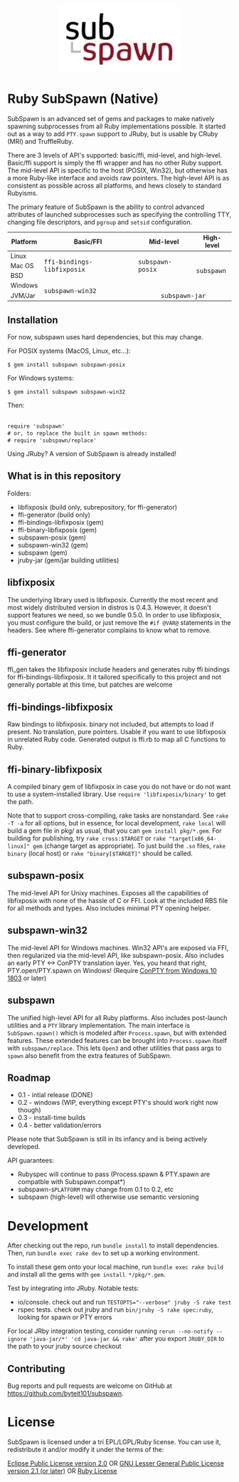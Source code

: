 <p align="center"><img src="doc/logo-export.svg" alt="SubSpawn Logo" height=150 /></p>

Ruby SubSpawn (Native)
================

SubSpawn is an advanced set of gems and packages to make natively spawning subprocesses from all Ruby implementations possible. It started out as a way to add `PTY.spawn` support to JRuby, but is usable by CRuby (MRI) and TruffleRuby.

There are 3 levels of API's supported: basic/ffi, mid-level, and high-level. Basic/ffi support is simply the ffi wrapper and has no other Ruby support. The mid-level API is specific to the host (POSIX, Win32), but otherwise has a more Ruby-like interface and avoids raw pointers. The high-level API is as consistent as possible across all platforms, and hews closely to standard Rubyisms.


The primary feature of SubSpawn is the ability to control advanced attributes of launched subprocesses such as specifying the controlling TTY, changing file descriptors, and `pgroup` and `setsid` configuration.

<table>
    <thead>
        <tr>
			<th>Platform</th>
            <th>Basic/FFI</th>
            <th>Mid-level</th>
            <th>High-level</th>
        </tr>
    </thead>
    <tbody>
        <tr>
            <td>Linux</td>
            <td rowspan=3><tt>ffi-bindings-libfixposix</tt></td>
            <td rowspan=3><tt>subspawn-posix</tt></td>
            <td rowspan=4><tt>subspawn</tt></td>
        </tr>
        <tr>
            <td>Mac OS</td>
        </tr>
        <tr>
            <td>BSD</td>
        </tr>
        <tr>
            <td>Windows</td>
            <td rowspan=2><tt>subspawn-win32</tt></td>
        </tr>
        <tr>
            <td>JVM/Jar</td>
            <td colspan=3 align=center><tt>subspawn-jar</tt></td>
        </tr>
    </tbody>
</table>

Installation
-----------
For now, subspawn uses hard dependencies, but this may change.

For POSIX systems (MacOS, Linux, etc...):
```
$ gem install subspawn subspawn-posix
```

For Windows systems:
```
$ gem install subspawn subspawn-win32
```

Then:
```

require 'subspawn'
# or, to replace the built in spawn methods:
# require 'subspawn/replace'
```

Using JRuby? A version of SubSpawn is already installed!

What is in this repository
-------

Folders:
 - libfixposix (build only, subrepository, for ffi-generator)
 - ffi-generator (build only)
 - ffi-bindings-libfixposix (gem)
 - ffi-binary-libfixposix (gem)
 - subspawn-posix (gem)
 - subspawn-win32 (gem)
 - subspawn (gem)
 - jruby-jar (gem/jar building utilities)


libfixposix
-----------
The underlying library used is libfixposix. Currently the most recent and most widely distributed version in distros is 0.4.3. However, it doesn't support features we need, so we bundle 0.5.0.
In order to use libfixposix, you must configure the build, or just remove the `#if @VAR@` statements in the headers. See where ffi-generator complains to know what to remove.

ffi-generator
-------------
ffi_gen takes the libfixposix include headers and generates ruby ffi bindings for ffi-bindings-libfixposix. It it tailored specifically to this project and not generally portable at this time, but patches are welcome

ffi-bindings-libfixposix
------------------------
Raw bindings to libfixposix. binary not included, but attempts to load if present. No translation, pure pointers. Usable if you want to use libfixposix in unrelated Ruby code. Generated output is ffi.rb to map all C functions to Ruby.

ffi-binary-libfixposix
----------------------
A compiled binary gem of libfixposix in case you do not have or do not want to use a system-installed library. Use `require 'libfixposix/binary'` to get the path.

Note that to support cross-compiling, rake tasks are nonstandard. See `rake -T -a` for all options, but in essence, for local development, `rake local` will build a gem file in pkg/ as usual, that you can `gem install pkg/*.gem`. For building for publishing, try `rake cross:$TARGET` or `rake "target[x86_64-linux]" gem` (change target as appropriate). To just build the `.so` files, `rake binary` (local host) or `rake "binary[$TARGET]"` should be called.

subspawn-posix
-----------
The mid-level API for Unixy machines. Exposes all the capabilities of libfixposix with none of the hassle of C or FFI. Look at the included RBS file for all methods and types. Also includes minimal PTY opening helper.

subspawn-win32
-----------
The mid-level API for Windows machines. Win32 API's are exposed via FFI, then regularized via the mid-level API, like subspawn-posix. Also includes an early PTY <-> ConPTY translation layer. Yes, you heard that right, PTY.open/PTY.spawn on Windows! (Require [ConPTY from Windows 10 1803](https://devblogs.microsoft.com/commandline/windows-command-line-introducing-the-windows-pseudo-console-conpty/) or later)

subspawn
-----------
The unified high-level API for all Ruby platforms. Also includes post-launch utilities and a `PTY` library implementation. The main interface is `SubSpawn.spawn()` which is modeled after `Process.spawn`, but with extended features. These extended features can be brought into `Process.spawn` itself with `subspawn/replace`. This lets `Open3` and other utilities that pass args to `spawn` also benefit from the extra features of SubSpawn.


Roadmap
------------

 * 0.1 - intial release (DONE)
 * 0.2 - windows (WIP, everything except PTY's should work right now though)
 * 0.3 - install-time builds
 * 0.4 - better validation/errors

Please note that SubSpawn is still in its infancy and is being actively developed.

API guarantees:

 * Rubyspec will continue to pass (Process.spawn & PTY.spawn are compatble with Subspawn.compat*)
 * subspawn-`$PLATFORM` may change from 0.1 to 0.2, etc
 * subspawn (high-level) will otherwise use semantic versioning

# Development

After checking out the repo, run `bundle install` to install dependencies. Then, run `bundle exec rake dev` to set up a working environment.

To install these gem onto your local machine, run `bundle exec rake build` and install all the gems with `gem install */pkg/*.gem`.

Test by integrating into JRuby. Notable tests:

 * io/console. check out and run `TESTOPTS="--verbose" jruby -S rake test`
 * rspec tests. check out jruby and run `bin/jruby -S rake spec:ruby`, looking for spawn or PTY errors 

For local JRby integration testing, consider running `rerun --no-notify --ignore 'java-jar/*' 'cd java-jar && rake'` after you export `JRUBY_DIR` to the path to your jruby source checkout


## Contributing

Bug reports and pull requests are welcome on GitHub at https://github.com/byteit101/subspawn.

# License

SubSpawn is licensed under a tri EPL/LGPL/Ruby license. You can use it, redistribute it and/or modify it under the terms of the:

[Eclipse Public License version 2.0](https://spdx.org/licenses/EPL-2.0.html) OR [GNU Lesser General Public License version 2.1 (or later)](https://spdx.org/licenses/LGPL-2.1-or-later.html) OR [Ruby License](https://spdx.org/licenses/Ruby.html)

